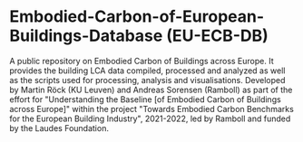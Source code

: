 # Embodied-Carbon-of-European-Buildings-Database (EU-ECB-DB)
A public repository on Embodied Carbon of Buildings across Europe. It provides the building LCA data compiled, processed and analyzed as well as the scripts used for processing, analysis and visualisations.  Developed by Martin Röck (KU Leuven) and Andreas Sorensen (Ramboll) as part of the effort for "Understanding the Baseline [of Embodied Carbon of Buildings across Europe]" within the project "Towards Embodied Carbon Benchmarks for the European Building Industry", 2021-2022, led by Ramboll and funded by the Laudes Foundation.
